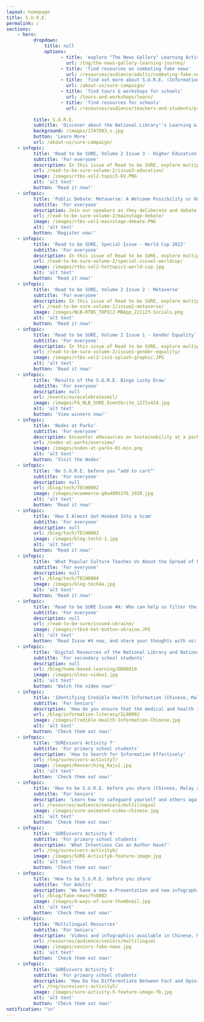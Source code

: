 ```yaml
---
layout: homepage
title: S.U.R.E.
permalink: /
sections:
    - hero:
          dropdown:
              title: null
              options:
                    - title: 'explore "The News Gallery" Learning Activities'
                      url: /tng/the-news-gallery-learning-journey/
                    - title: 'find resources on combating fake news'
                      url: /resources/audience/adults/combating-fake-news
                    - title: 'find out more about S.U.R.E. (Information Literacy)'
                      url: /about-us/sure-campaign/
                    - title: 'find tours & workshops for schools'
                      url: /tours-and-workshops/learn/
                    - title: 'find resources for schools'
                      url: /resources/audience/teachers-and-students/primary-level
                      
          title: S.U.R.E.
          subtitle: 'Discover about the National Library''s Learning & Information Literacy resources'
          background: /images/1747093_s.jpg
          button: 'Learn More'
          url: /about-us/sure-campaign/
    - infopic:
          title: 'Read to be SURE, Volume 2 Issue 3 - Higher Education'
          subtitle: 'For everyone'
          description: In this issue of Read to be SURE, explore multiple perspectives about Education. What is the value of a university degree today? Is a degree still needed to succeed in the modern economy?
          url: /read-to-be-sure-volume-2/issue3-education/
          image: /images/rtbs-vol2-topic3-KV.PNG
          alt: 'alt text'
          button: 'Read it now!'
    - infopic:
          title: 'Public Debate: Metaverse: A Welcome Possibility or Unrealistic Utopia?'
          subtitle: 'For everyone'
          description: Join our speakers as they deliberate and debate on the metaverse. Listen to the different perspectives and vote for the winning side!
          url: /read-to-be-sure-volume-2/mainstage-debate/
          image: /images/rtbs-vol2-mainstage-debate.PNG
          alt: 'alt text'
          button: 'Register now!'
    - infopic:
          title: 'Read to be SURE, Special Issue - World Cup 2022'
          subtitle: 'For everyone'
          description: In this issue of Read to be SURE, explore multiple perspectives about the World Cup. Is there more to it than football?
          url: /read-to-be-sure-volume-2/special-issue1-worldcup/
          image: /images/rtbs-vol2-hottopic1-world-cup.jpg
          alt: 'alt text'
          button: 'Read it now!'
    - infopic:
          title: 'Read to be SURE, Volume 2 Issue 2 - Metaverse'
          subtitle: 'For everyone'
          description: In this issue of Read to be SURE, explore multiple perspectives about the Metaverse. Will it become a digital paradise or a virtual nightmare?
          url: /read-to-be-sure-volume-2/issue2-metaverse/
          image: /images/NLB-RTBS_TOPIC2-MBApp_221123-Socials.png
          alt: 'alt text'
          button: 'Read it now!'
    - infopic:
          title: 'Read to be SURE, Volume 2 Issue 1 - Gender Equality'
          subtitle: 'For everyone'
          description: In this issue of Read to be SURE, explore multiple perspectives on the topic of gender equality, where it is not *just* a women's issue. Take a moment to read, watch and listen to the journeys towards progress and equality for women and men everywhere. 
          url: /read-to-be-sure-volume-2/issue1-gender-equality/
          image: /images/rtbs-vol2-iss1-splash-graphic.JPG
          alt: 'alt text'
          button: 'Read it now!'
    - infopic:
          title: 'Results of the S.U.R.E. Bingo Lucky Draw'
          subtitle: 'For everyone'
          description: null
          url: /events/surecelebratesmil/
          image: /images/FA_NLB_SURE_Eventbrite_1272x424.jpg
          alt: 'alt text'
          button: 'View winners now!'
    - infopic:
          title: 'Nodes at Parks'
          subtitle: 'For everyone'
          description: Encounter eResources on Sustainability at a park near you! From 14 October 2022 to 26 February 2023, NLB is presenting a brand-new initiative called “Nodes at Parks”. Come interact with NLB’s exciting eResources on Sustainability.
          url: /nodes-at-parks/overview/
          image: /images/nodes-at-parks-01-min.png
          alt: 'alt text'
          button: 'Visit the Nodes'
    - infopic:
          title: 'Be S.U.R.E. before you “add to cart”'
          subtitle: 'For everyone'
          description: null
          url: /blog/tech/TECH0002
          image: /images/ecommerce-g0a4095276_1920.jpg
          alt: 'alt text'
          button: 'Read it now!'
    - infopic:
          title: 'How I Almost Got Hooked Into a Scam'
          subtitle: 'For everyone'
          description: null
          url: /blog/tech/TECH0003
          image: /images/blog-tech3-1.jpg
          alt: 'alt text'
          button: 'Read it now!'
    - infopic:
          title: 'What Popular Culture Teaches Us About the Spread of False Information'
          subtitle: 'For everyone'
          description: null
          url: /blog/tech/TECH0004
          image: /images/blog-tech4a.jpg
          alt: 'alt text'
          button: 'Read it now!'
    - infopic:
          title: 'Read to be SURE Issue #4: Who can help us filter the truth?'
          subtitle: 'For everyone'
          description: null
          url: /read-to-be-sure/issue4-ukraine/
          image: /images/rtbs4-hot-button-ukraine.JPG
          alt: 'alt text'
          button: 'Read Issue #4 now, and share your thoughts with us!'
    - infopic:
          title: 'Digital Resources of the National Library and National Archives of Singapore'
          subtitle: 'For secondary school students'
          description: null
          url: /blog/home-based-learning/DD00010
          image: /images/nlnas-video1.jpg
          alt: 'alt text'
          button: 'Watch the video now!'
    - infopic:
          title: 'Identifying Credible Health Information (Chinese, Malay and Tamil versions)'
          subtitle: 'For Seniors'
          description: 'How do you ensure that the medical and health information that you consume is reliable? Use the S.U.R.E. steps to identify if the health information you read can be trusted. This infographic is now available in Chinese, Malay and Tamil languages.'
          url: /blog/information-literacy/IL00002
          image: /images/Credible-Health-Information-Chinese.jpg
          alt: 'alt text'
          button: 'Check them out now!'
    - infopic:
          title: 'SUREvivors Activity 7'
          subtitle: 'For primary school students'
          description: 'How to Search for Information Effectively'
          url: /tng/surevivors-activity7/
          image: /images/Researching_Raju1.jpg
          alt: 'alt text'
          button: 'Check them out now!'
    - infopic:
          title: 'How to be S.U.R.E. before you share (Chinese, Malay and Tamil versions)'
          subtitle: 'For Seniors'
          description: 'Learn how to safeguard yourself and others against online falsehoods by using the National Library Board''s S.U.R.E. steps. <br>学习如何运用国家图书馆S.U.R.E四个步骤来确认信息的真假,并帮助您周围的人。<br>Belajar cara-cara melindungi diri anda menentang kepalsuan di talian dengan menggunakan langkah-langkah S.U.R.E. Lembaga Perpustakaan Negara.  <br>'
          url: /resources/audience/seniors/multilingual
          image: /images/sure-animated-video-chinese.jpg
          alt: 'alt text'
          button: 'Check them out now!'
    - infopic:
          title: 'SUREvivors Activity 6'
          subtitle: 'For primary school students'
          description: 'What Intentions Can an Author Have?'
          url: /tng/surevivors-activity6/
          image: /images/SURE-Activity6-feature-image.jpg
          alt: 'alt text'
          button: 'Check them out now!'
    - infopic:
          title: 'How to be S.U.R.E. before you share'
          subtitle: 'For Adults'
          description: 'We have a new e-Presentation and new infographic on applying the four S.U.R.E. steps to verify dubious information.'
          url: /blog/fake-news/fn0002
          image: /images/4-ways-of-sure-thumbnail.jpg
          alt: 'alt text'
          button: 'Check them out now!'
    - infopic:
          title: 'Multilingual Resources'
          subtitle: 'For Seniors'
          description: 'Videos and infographics available in Chinese, Malay and Tamil languages'
          url: /resources/audience/seniors/multilingual
          image: /images/seniors-fake-news.jpg
          alt: 'alt text'
          button: 'Check them out now!'
    - infopic:
          title: 'SUREvivors Activity 5'
          subtitle: 'For primary school students'
          description: 'How Do You Differentiate Between Fact and Opinion?'
          url: /tng/surevivors-activity5/
          image: /images/sure-activity-5-feature-image-fb.jpg
          alt: 'alt text'
          button: 'Check them out now!'
notification: "\n"
---
```


